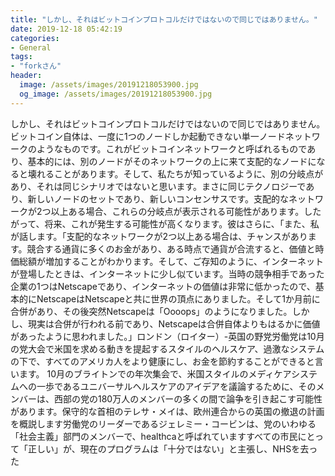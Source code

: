 ```yaml
---
title: "しかし、それはビットコインプロトコルだけではないので同じではありません。"
date: 2019-12-18 05:42:19
categories:
- General
tags:
- "forkさん"
header:
  image: /assets/images/20191218053900.jpg
  og_image: /assets/images/20191218053900.jpg
---
```


しかし、それはビットコインプロトコルだけではないので同じではありません。ビットコイン自体は、一度に1つのノードしか起動できない単一ノードネットワークのようなものです。これがビットコインネットワークと呼ばれるものであり、基本的には、別のノードがそのネットワークの上に来て支配的なノードになると壊れることがあります。そして、私たちが知っているように、別の分岐点があり、それは同じシナリオではないと思います。まさに同じテクノロジーであり、新しいノードのセットであり、新しいコンセンサスです。支配的なネットワークが2つ以上ある場合、これらの分岐点が表示される可能性があります。したがって、将来、これが発生する可能性が高くなります。彼はさらに、「また、私が話します。「支配的なネットワークが2つ以上ある場合は、チャンスがあります。競合する通貨に多くのお金があり、ある時点で通貨が合流すると、価値と時価総額が増加することがわかります。そして、ご存知のように、インターネットが登場したときは、インターネットに少し似ています。当時の競争相手であった企業の1つはNetscapeであり、インターネットの価値は非常に低かったので、基本的にNetscapeはNetscapeと共に世界の頂点にありました。そして1か月前に合併があり、その後突然Netscapeは「Oooops」のようになりました。しかし、現実は合併が行われる前であり、Netscapeは合併自体よりもはるかに価値があったように思われました。」ロンドン（ロイター）-英国の野党労働党は10月の党大会で米国を求める動きを提起するスタイルのヘルスケア、過激なシステムの下で、すべてのアメリカ人をより健康にし、お金を節約することができると言います。 10月のブライトンでの年次集会で、米国スタイルのメディケアシステムへの一歩であるユニバーサルヘルスケアのアイデアを議論するために、そのメンバーは、西部の党の180万人のメンバーの多くの間で論争を引き起こす可能性があります。保守的な首相のテレサ・メイは、欧州連合からの英国の撤退の計画を概説します労働党のリーダーであるジェレミー・コービンは、党のいわゆる「社会主義」部門のメンバーで、healthcaと呼ばれていますすべての市民にとって「正しい」が、現在のプログラムは「十分ではない」と主張し、NHSを去った
